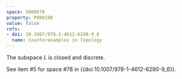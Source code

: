```yaml
---
space: S000070
property: P000198
value: false
refs:
- doi: 10.1007/978-1-4612-6290-9_6
  name: Counterexamples in Topology
---
```

The subspace $L$ is closed and discrete.

See item #5 for space #78 in {{doi:10.1007/978-1-4612-6290-9_6}}.
